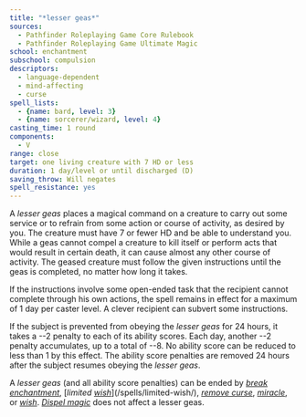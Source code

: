 ```yaml
---
title: "*lesser geas*"
sources:
  - Pathfinder Roleplaying Game Core Rulebook
  - Pathfinder Roleplaying Game Ultimate Magic
school: enchantment
subschool: compulsion
descriptors:
  - language-dependent
  - mind-affecting
  - curse
spell_lists:
  - {name: bard, level: 3}
  - {name: sorcerer/wizard, level: 4}
casting_time: 1 round
components:
  - V
range: close
target: one living creature with 7 HD or less
duration: 1 day/level or until discharged (D)
saving_throw: Will negates
spell_resistance: yes
---
```


A *lesser geas* places a magical command on a creature to carry out some service or to refrain from some action or course of activity, as desired by you. The creature must have 7 or fewer HD and be able to understand you. While a geas cannot compel a creature to kill itself or perform acts that would result in certain death, it can cause almost any other course of activity.
The geased creature must follow the given instructions until the geas is completed, no matter how long it takes.

If the instructions involve some open-ended task that the recipient cannot complete through his own actions, the spell remains in effect for a maximum of 1 day per caster level. A clever recipient can subvert some instructions.

If the subject is prevented from obeying the *lesser geas* for 24 hours, it takes a --2 penalty to each of its ability scores. Each day, another --2 penalty accumulates, up to a total of --8. No ability score can be reduced to less than 1 by this effect. The ability score penalties are removed 24 hours after the subject resumes obeying the *lesser geas*.

A *lesser geas* (and all ability score penalties) can be ended by [*break enchantment*](/spells/break-enchantment/), [*limited [*wish*](/spells/wish/)*](/spells/limited-wish/), [*remove curse*](/spells/remove-curse/), [*miracle*](/spells/miracle/), or [*wish*](/spells/wish/). [*Dispel magic*](/spells/dispel-magic/) does not affect a lesser geas.

